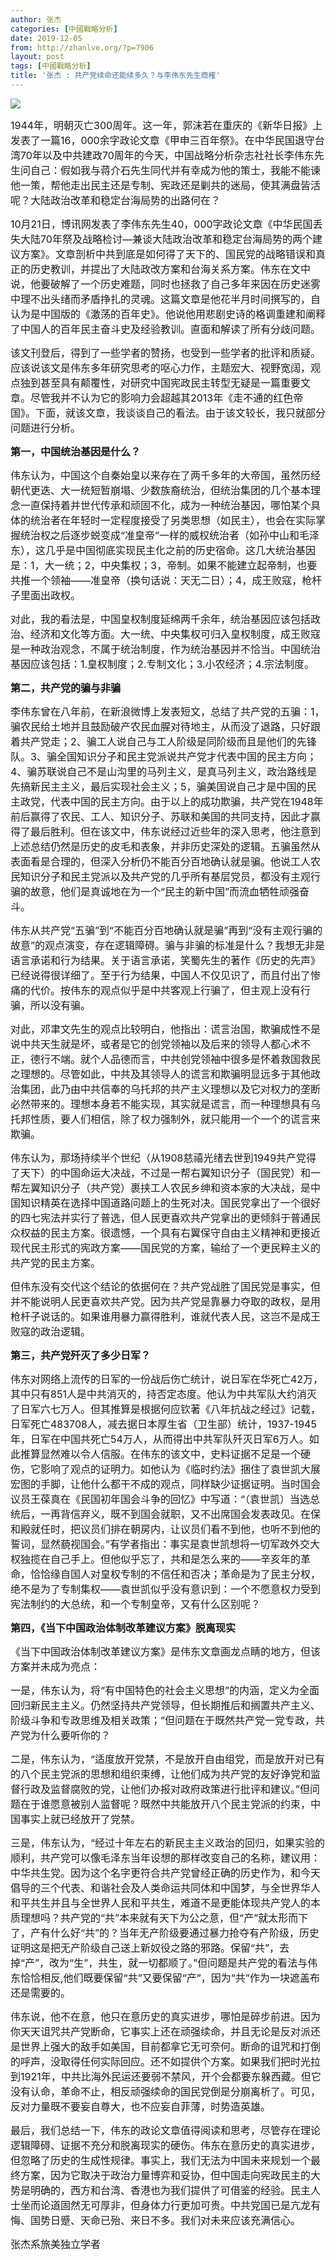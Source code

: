```yaml
---
author: 张杰
categories: [中國戰略分析]
date: 2019-12-05
from: http://zhanlve.org/?p=7906
layout: post
tags: [中國戰略分析]
title: '张杰 : 共产党续命还能续多久？与李伟东先生商榷'
---
```


<div id="entry">
<div class="at-above-post addthis_tool" data-url="http://zhanlve.org/?p=7906">
</div>
<p>
<img class="aligncenter" src="http://zhanlve.org/wp-content/uploads/2017/11/images-1.jpeg"/>
</p>
<p>
</p>
<p>
<span style="font-size: 12pt;">
   1944年，明朝灭亡300周年。这一年，郭沫若在重庆的《新华日报》上发表了一篇16，000余字政论文章《甲申三百年祭》。在中华民国退守台湾70年以及中共建政70周年的今天，中国战略分析杂志社社长李伟东先生问自己：假如我与蒋介石先生同代并有幸成为他的策士，我能不能谏他一策，帮他走出民主还是专制、宪政还是剿共的迷局，使其满盘皆活呢？大陆政治改革和稳定台海局势的出路何在？
  </span>
</p>
<p>
</p>
<p>
<span style="font-size: 12pt;">
   10月21日，博讯网发表了李伟东先生40，000字政论文章《中华民国丢失大陆70年祭及战略检讨—兼谈大陆政治改革和稳定台海局势的两个建议方案》。文章剖析中共到底是如何得了天下的、国民党的战略错误和真正的历史教训，并提出了大陆政改方案和台海关系方案。伟东在文中说，他要破解了一个历史难题，同时也拯救了自己多年来因在历史迷雾中理不出头绪而矛盾挣扎的灵魂。这篇文章是他花半月时间撰写的，自认为是中国版的《激荡的百年史》。他说他用悲剧史诗的格调重建和阐释了中国人的百年民主奋斗史及经验教训。直面和解读了所有分歧问题。
  </span>
</p>
<p>
</p>
<p>
<span style="font-size: 12pt;">
   该文刊登后，得到了一些学者的赞扬，也受到一些学者的批评和质疑。应该说该文是伟东多年研究思考的呕心力作，主题宏大、视野宽阔，观点独到甚至具有颠覆性，对研究中国宪政民主转型无疑是一篇重要文章。尽管我并不认为它的影响力会超越其2013年《走不通的红色帝国》。下面，就该文章，我谈谈自己的看法。由于该文较长，我只就部分问题进行分析。
  </span>
</p>
<p>
</p>
<p>
<span style="font-size: 12pt;">
<strong>
<b>
     第一，中国统治基因是什么？
    </b>
</strong>
</span>
</p>
<p>
</p>
<p>
<span style="font-size: 12pt;">
   伟东认为，中国这个自秦始皇以来存在了两千多年的大帝国，虽然历经朝代更迭、大一统短暂崩塌、少数族裔统治，但统治集团的几个基本理念一直保持着并世代传承和顽固不化，成为一种统治基因，哪怕某个具体的统治者在年轻时一定程度接受了另类思想（如民主），也会在实际掌握统治权之后逐步蜕变成“准皇帝”一样的威权统治者（如孙中山和毛泽东），这几乎是中国彻底实现民主化之前的历史宿命。这几大统治基因是：1，大一统；2，中央集权；3，帝制。如果不能建立起帝制，也要共推一个领袖——准皇帝（换句话说：天无二日）；4，成王败寇，枪杆子里面出政权。
  </span>
</p>
<p>
</p>
<p>
<span style="font-size: 12pt;">
   对此，我的看法是，中国皇权制度延绵两千余年，统治基因应该包括政治、经济和文化等方面。大一统、中央集权可归入皇权制度，成王败寇是一种政治观念，不属于统治制度，作为统治基因并不恰当。中国统治基因应该包括：1.皇权制度；2.专制文化；3.小农经济；4.宗法制度。
  </span>
</p>
<p>
</p>
<p>
<span style="font-size: 12pt;">
<strong>
<b>
     第二，共产党的骗与非骗
    </b>
</strong>
</span>
</p>
<p>
</p>
<p>
<span style="font-size: 12pt;">
   李伟东曾在八年前，在新浪微博上发表短文，总结了共产党的五骗：1，骗农民给土地并且鼓励破产农民血腥对待地主，从而没了退路，只好跟着共产党走；2、骗工人说自己与工人阶级是同阶级而且是他们的先锋队。3、骗全国知识分子和民主党派说共产党才代表中国的民主方向；4、骗苏联说自己不是山沟里的马列主义，是真马列主义，政治路线是先搞新民主主义，最后实现社会主义；5，骗美国说自己才是中国的民主政党，代表中国的民主方向。由于以上的成功欺骗，共产党在1948年前后赢得了农民、工人、知识分子、苏联和美国的共同支持，因此才赢得了最后胜利。但在该文中，伟东说经过近些年的深入思考，他注意到上述总结仍然是历史的皮毛和表象，并非历史深处的逻辑。五骗虽然从表面看是合理的，但深入分析仍不能百分百地确认就是骗。他说工人农民知识分子和民主党派以及共产党的几乎所有基层党员，都没有主观行骗的故意，他们是真诚地在为一个“民主的新中国”而流血牺牲顽强奋斗。
  </span>
</p>
<p>
</p>
<p>
<span style="font-size: 12pt;">
   伟东从共产党“五骗”到“不能百分百地确认就是骗”再到“没有主观行骗的故意”的观点演变，存在逻辑障碍。骗与非骗的标准是什么？我想无非是语言承诺和行为结果。关于语言承诺，笑蜀先生的著作《历史的先声》已经说得很详细了。至于行为结果，中国人不仅见识了，而且付出了惨痛的代价。按伟东的观点似乎是中共客观上行骗了，但主观上没有行骗，所以没有骗。
  </span>
</p>
<p>
</p>
<p>
<span style="font-size: 12pt;">
   对此，邓聿文先生的观点比较明白，他指出：谎言治国，欺骗成性不是说中共天生就是坏，或者是它的创党领袖以及后来的领导人都心术不正，德行不端。就个人品德而言，中共创党领袖中很多是怀着救国救民之理想的。尽管如此，中共及其领导人的谎言和欺骗明显远多于其他政治集团，此乃由中共信奉的乌托邦的共产主义理想以及它对权力的垄断必然带来的。理想本身若不能实现，其实就是谎言，而一种理想具有乌托邦性质，要人们相信，除了权力强制外，就只能用一个一个的谎言来欺骗。
  </span>
</p>
<p>
</p>
<p>
<span style="font-size: 12pt;">
   伟东认为，那场持续半个世纪（从1908慈禧光绪去世到1949共产党得了天下）的中国命运大决战，不过是一帮右翼知识分子（国民党）和一帮左翼知识分子（共产党）裹挟工人农民乡绅和资本家的大决战，是中国知识精英在选择中国道路问题上的生死对决。国民党拿出了一个很好的四七宪法并实行了普选，但人民更喜欢共产党拿出的更倾斜于普通民众权益的民主方案。很遗憾，一个具有右翼保守自由主义精神和更接近现代民主形式的宪政方案——国民党的方案，输给了一个更民粹主义的共产党的民主方案。
  </span>
</p>
<p>
</p>
<p>
<span style="font-size: 12pt;">
   但伟东没有交代这个结论的依据何在？共产党战胜了国民党是事实，但并不能说明人民更喜欢共产党。因为共产党是靠暴力夺取的政权，是用枪杆子说话的。如果谁用暴力赢得胜利，谁就代表人民，这岂不是成王败寇的政治逻辑。
  </span>
</p>
<p>
</p>
<p>
<span style="font-size: 12pt;">
<strong>
<b>
     第三，共产党歼灭了多少日军？
    </b>
</strong>
</span>
</p>
<p>
</p>
<p>
<span style="font-size: 12pt;">
   伟东对网络上流传的日军的一份战后伤亡统计，说日军在华死亡42万，其中只有851人是中共消灭的，持否定态度。他认为中共军队大约消灭了日军六七万人。但其推算是根据何应钦著《八年抗战之经过》记载，日军死亡483708人，减去据日本厚生省（卫生部）统计，1937-1945年，日军在中国共死亡54万人，从而得出中共军队歼灭日军6万人。如此推算显然难以令人信服。在伟东的该文中，史料证据不足是一个硬伤，它影响了观点的证明力。如他认为《临时约法》捆住了袁世凯大展宏图的手脚，让他什么都干不成的观点，同样缺少证据证明。当时国会议员王葆真在《民国初年国会斗争的回忆》中写道：“（袁世凯）当选总统后，一再背信弃义，既不到国会就职，又不出席国会发表政见。在保和殿就任时，把议员们排在朝房内，让议员们看不到他，也听不到他的誓词，显然藐视国会。”有学者指出：事实是袁世凯想将一切军政外交大权独揽在自己手上。但他似乎忘了，共和是怎么来的——辛亥年的革命，恰恰缘自国人对皇权专制的不信任和否决；革命是为了民主分权，绝不是为了专制集权——袁世凯似乎没有意识到：一个不愿意权力受到宪法制约的大总统，和一个专制皇帝，又有什么区别呢？
  </span>
</p>
<p>
</p>
<p>
<span style="font-size: 12pt;">
<strong>
<b>
     第四，《当下中国政治体制改革建议方案》脱离现实
    </b>
</strong>
</span>
</p>
<p>
</p>
<p>
<span style="font-size: 12pt;">
   《当下中国政治体制改革建议方案》是伟东文章画龙点睛的地方，但该方案并未成为亮点：
  </span>
</p>
<p>
<span style="font-size: 12pt;">
   一是，伟东认为，将“有中国特色的社会主义思想”的内涵，定义为全面回归新民主主义。仍然坚持共产党领导，但长期推后和搁置共产主义、阶级斗争和专政思维及相关政策；”但问题在于既然共产党一党专政，共产党为什么要听你的？
  </span>
</p>
<p>
</p>
<p>
<span style="font-size: 12pt;">
   二是，伟东认为，“适度放开党禁，不是放开自由组党，而是放开对已有的八个民主党派的思想和组织束缚，让他们成为共产党的友好诤党和监督行政及监督腐败的党，让他们办报对政府政策进行批评和建议。”但问题在于谁愿意被别人监督呢？既然中共能放开八个民主党派的约束，中国事实上就已经放开了党禁。
  </span>
</p>
<p>
</p>
<p>
<span style="font-size: 12pt;">
   三是，伟东认为，“经过十年左右的新民主主义政治的回归，如果实验的顺利，共产党可以像毛泽东当年设想的那样改变自己的名称，建议用：中华共生党。因为这个名字更符合共产党曾经正确的历史作为，和今天倡导的三个代表、和谐社会及人类命运共同体和中国梦，与全世界华人和平共生并且与全世界人民和平共生，难道不是更能体现共产党人的本质理想吗？共产党的“共”本来就有天下为公之意，但“产”就太形而下了，产有什么好“共”的？当年无产阶级要通过暴力抢夺有产阶级，历史证明这是把无产阶级自己送上新奴役之路的邪路。保留“共”，去掉“产”，改为“生”，共生，就一切都顺了。”但问题是共产党的看法与伟东恰恰相反,他们既要保留“共”又要保留“产”，因为“共”作为一块遮盖布还是需要的。
  </span>
</p>
<p>
</p>
<p>
<span style="font-size: 12pt;">
   伟东说，他不在意，他只在意历史的真实进步，哪怕是碎步前进。因为你天天诅咒共产党断命，它事实上还在顽强续命，并且无论是反对派还是世界上强大的敌手如美国，目前都拿它无可奈何。断命的诅咒和打倒的呼声，没取得任何实际回应。还不如提供个方案。如果我们把时光拉到1921年，中共比海外民运还要弱不禁风，开个会都要东躲西藏。但它没有认命，革命不止，相反顽强续命的国民党倒是分崩离析了。可见，反对力量既不要妄自尊大，也不应妄自菲薄，时势造英雄。
  </span>
</p>
<p>
<span style="font-size: 12pt;">
   最后，我们总结一下，伟东的政论文章值得阅读和思考，尽管存在理论逻辑障碍、证据不充分和脱离现实的硬伤。伟东在意历史的真实进步，但忽略了历史的生成性规律。事实上，我们无法为中国未来规划一个最终方案，因为它取决于政治力量博弈和妥协，但中国走向宪政民主的大势是明确的，西方和台湾、香港也为我们提供了可借鉴的经验。民主人士坐而论道固然无可厚非，但身体力行更加可贵。中共党国已是亢龙有悔、国势日蹙、天命已殆、来日不多。我们对未来应该充满信心。
  </span>
</p>
<p>
</p>
<p>
<span style="font-size: 12pt;">
   张杰系旅美独立学者
  </span>
</p>
<p>
<span style="font-size: 12pt;">
<strong>
<b>
</b>
</strong>
</span>
</p>
<!-- AddThis Advanced Settings above via filter on the_content -->
<!-- AddThis Advanced Settings below via filter on the_content -->
<!-- AddThis Advanced Settings generic via filter on the_content -->
<!-- AddThis Share Buttons above via filter on the_content -->
<!-- AddThis Share Buttons below via filter on the_content -->
<div class="at-below-post addthis_tool" data-url="http://zhanlve.org/?p=7906">
</div>
<!-- AddThis Share Buttons generic via filter on the_content -->
</div>
